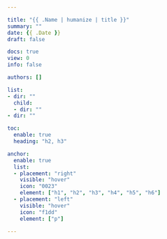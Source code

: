 ```yaml
---

title: "{{ .Name | humanize | title }}"
summary: ""
date: {{ .Date }}
draft: false

docs: true
view: 0
info: false

authors: []

list:
- dir: ""
  child:
  - dir: ""
- dir: ""

toc:
  enable: true
  heading: "h2, h3"

anchor:
  enable: true
  list:
  - placement: "right"
    visible: "hover"
    icon: "0023"
    element: ["h1", "h2", "h3", "h4", "h5", "h6"]
  - placement: "left"
    visible: "hover"
    icon: "f1dd"
    element: ["p"]

---
```

